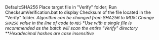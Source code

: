 Default:SHA256
Place target file in "Verify" folder;
Run ChecksumVerification.bat to display Checksum of the file located in the "Verify" folder.
*Algorithm can be changed from SHA256 to MD5: Change `SHA256` value in the line of code to `MD5`*
**Use with a single file Is recommended as the batch will scan the entire "Verify" directory*
***Hexadecimal hashes are case insensitive*